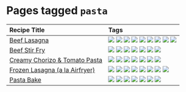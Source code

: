 # Pages tagged `pasta`

|Recipe Title|Tags
|:---|:---|
|[Beef Lasagna](../recipes/beeflasagna.md)|[![](https://img.shields.io/badge/tag-baked-062ab)](../tags/baked.md) [![](https://img.shields.io/badge/tag-beef-cb29b)](../tags/beef.md) [![](https://img.shields.io/badge/tag-dairy-e4f90)](../tags/dairy.md) [![](https://img.shields.io/badge/tag-dinner-95446)](../tags/dinner.md) [![](https://img.shields.io/badge/tag-easy-6d71)](../tags/easy.md) [![](https://img.shields.io/badge/tag-italian-4d8aaa)](../tags/italian.md) [![](https://img.shields.io/badge/tag-pasta-acbc2f)](../tags/pasta.md) [![](https://img.shields.io/badge/tag-profile-e5c1d4)](../tags/profile.md) [![](https://img.shields.io/badge/tag-stovetop-10cdd6)](../tags/stovetop.md)|
|[Beef Stir Fry](../recipes/beefstirfry.md)|[![](https://img.shields.io/badge/tag-asian-ad1215)](../tags/asian.md) [![](https://img.shields.io/badge/tag-beef-cb29b)](../tags/beef.md) [![](https://img.shields.io/badge/tag-dinner-95446)](../tags/dinner.md) [![](https://img.shields.io/badge/tag-pasta-acbc2f)](../tags/pasta.md) [![](https://img.shields.io/badge/tag-profile-e5c1d4)](../tags/profile.md) [![](https://img.shields.io/badge/tag-stovetop-10cdd6)](../tags/stovetop.md) [![](https://img.shields.io/badge/tag-versatile-8a534c)](../tags/versatile.md)|
|[Creamy Chorizo & Tomato Pasta](../recipes/creamychorizotomatopasta.md)|[![](https://img.shields.io/badge/tag-boiled-da139a)](../tags/boiled.md) [![](https://img.shields.io/badge/tag-dairy-e4f90)](../tags/dairy.md) [![](https://img.shields.io/badge/tag-dinner-95446)](../tags/dinner.md) [![](https://img.shields.io/badge/tag-italian-4d8aaa)](../tags/italian.md) [![](https://img.shields.io/badge/tag-pasta-acbc2f)](../tags/pasta.md) [![](https://img.shields.io/badge/tag-profile-e5c1d4)](../tags/profile.md) [![](https://img.shields.io/badge/tag-stovetop-10cdd6)](../tags/stovetop.md)|
|[Frozen Lasagna (a la Airfryer)](../recipes/lasagnaairfryer.md)|[![](https://img.shields.io/badge/tag-airfryer-42963a)](../tags/airfryer.md) [![](https://img.shields.io/badge/tag-cheesey-e7673c)](../tags/cheesey.md) [![](https://img.shields.io/badge/tag-easy-6d71)](../tags/easy.md) [![](https://img.shields.io/badge/tag-italian-4d8aaa)](../tags/italian.md) [![](https://img.shields.io/badge/tag-mine-99d437)](../tags/mine.md) [![](https://img.shields.io/badge/tag-pasta-acbc2f)](../tags/pasta.md) [![](https://img.shields.io/badge/tag-profile-e5c1d4)](../tags/profile.md) [![](https://img.shields.io/badge/tag-reheating-fecb83)](../tags/reheating.md)|
|[Pasta Bake](../recipes/pastabake.md)|[![](https://img.shields.io/badge/tag-baked-062ab)](../tags/baked.md) [![](https://img.shields.io/badge/tag-beef-cb29b)](../tags/beef.md) [![](https://img.shields.io/badge/tag-cheesey-e7673c)](../tags/cheesey.md) [![](https://img.shields.io/badge/tag-dairy-e4f90)](../tags/dairy.md) [![](https://img.shields.io/badge/tag-pasta-acbc2f)](../tags/pasta.md) [![](https://img.shields.io/badge/tag-profile-e5c1d4)](../tags/profile.md) [![](https://img.shields.io/badge/tag-sides-32f6f2)](../tags/sides.md)|